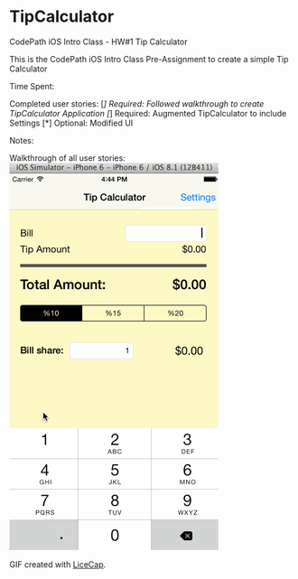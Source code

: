# TipCalculator
CodePath iOS Intro Class - HW#1 Tip Calculator

This is the CodePath iOS Intro Class Pre-Assignment to create a simple Tip Calculator

Time Spent:

Completed user stories:
 [*] Required: Followed walkthrough to create TipCalculator Application
 [*] Required: Augmented TipCalculator to include Settings
 [*] Optional: Modified UI

Notes:

Walkthrough of all user stories:
![Video Walkthrough](anim_tip_calculator.gif)

GIF created with [LiceCap](http://www.cockos.com/licecap/).
